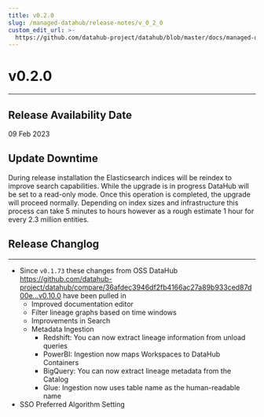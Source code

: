 ```yaml
---
title: v0.2.0
slug: /managed-datahub/release-notes/v_0_2_0
custom_edit_url: >-
  https://github.com/datahub-project/datahub/blob/master/docs/managed-datahub/release-notes/v_0_2_0.md
---
```

# v0.2.0
---

Release Availability Date
---
09 Feb 2023

## Update Downtime

During release installation the Elasticsearch indices will be reindex to improve search capabilities. While the upgrade is in progress
DataHub will be set to a read-only mode. Once this operation is completed, the upgrade will proceed normally. Depending on index sizes and
infrastructure this process can take 5 minutes to hours however as a rough estimate 1 hour for every 2.3 million entities.


## Release Changlog
---
- Since `v0.1.73` these changes from OSS DataHub https://github.com/datahub-project/datahub/compare/36afdec3946df2fb4166ac27a89b933ced87d00e...v0.10.0 have been pulled in
  - Improved documentation editor
  - Filter lineage graphs based on time windows
  - Improvements in Search
  - Metadata Ingestion
    - Redshift: You can now extract lineage information from unload queries
    - PowerBI: Ingestion now maps Workspaces to DataHub Containers
    - BigQuery: You can now extract lineage metadata from the Catalog
    - Glue: Ingestion now uses table name as the human-readable name
- SSO Preferred Algorithm Setting
